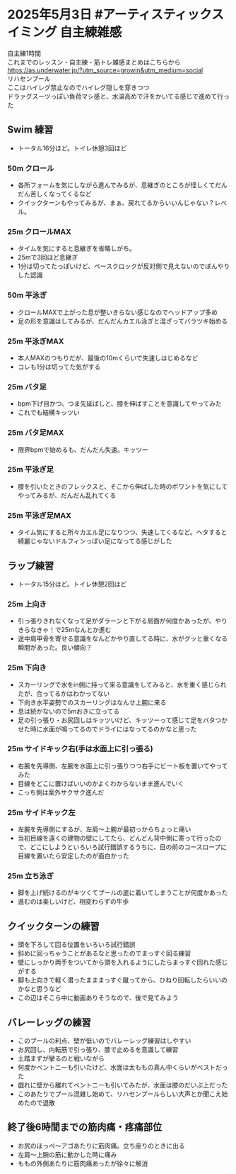 # 2025年5月3日 #アーティスティックスイミング 自主練雑感
自主練1時間  
これまでのレッスン・自主練・筋トレ雑感まとめはこちらから  
https://as.underwater.jp/?utm_source=growin&utm_medium=social  
リハセンプール  
ここはハイレグ禁止なのでハイレグ隠しを穿きつつ  
ドラァグスーツっぽい負荷マシ感と、水温高めで汗をかいてる感じで進めて行った  
## Swim 練習
- トータル16分ほど。トイレ休憩3回ほど
### 50m クロール
- 各所フォームを気にしながら進んでみるが、息継ぎのところが怪しくてだんだん苦しくなってくるなど
- クイックターンもやってみるが、まぁ、戻れてるからいいんじゃない？レベル。
### 25m クロールMAX
- タイムを気にすると息継ぎを省略しがち。
- 25mで3回ほど息継ぎ
- 1分は切ってたっぽいけど、ペースクロックが反対側で見えないのでぼんやりした認識
### 50m 平泳ぎ
- クロールMAXで上がった息が整いきらない感じなのでヘッドアップ多め
- 足の形を意識はしてみるが、だんだんカエル泳ぎと混ざってバラツキ始める
### 25m 平泳ぎMAX
- 本人MAXのつもりだが、最後の10mくらいで失速しはじめるなど
- コレも1分は切ってた気がする
### 25m バタ足
- bpm下げ目かつ、つま先延ばしと、膝を伸ばすことを意識してやってみた
- これでも結構キッツい
### 25m バタ足MAX
- 限界bpmで始めるも、だんだん失速。キッツー
### 25m 平泳ぎ足
- 膝を引いたときのフレックスと、そこから伸ばした時のポワントを気にしてやってみるが、だんだん乱れてくる
### 25m 平泳ぎ足MAX
- タイム気にすると所々カエル足になりつつ、失速してくるなど。ヘタすると綺麗じゃないドルフィンっぽい足になってる感じがした

## ラップ練習
- トータル15分ほど。トイレ休憩2回ほど
### 25m 上向き
- 引っ張りきれなくなって足がダラーンと下がる局面が何度かあったが、やりきらなきゃ！で25mなんとか進む
- 途中肩甲骨を寄せる意識をなんどかやり直してる時に、水がグッと重くなる瞬間があった。良い傾向？
### 25m 下向き
- スカーリングで水をin側に持って来る意識をしてみると、水を重く感じられたが、合ってるかはわかってない
- 下向き水平姿勢でのスカーリングはなんせ上腕に来る
- 息は続かないので5mおきに立ってる
- 足の引っ張り・お尻回しはキッツいけど、キッツーって感じて足をバタつかせた時に水面が鳴ってるのでドライにはなってるのかなと思った
### 25m サイドキック右(手は水面上に引っ張る)
- 右腕を先導側、左腕を水面上に引っ張りつつ右手にビート板を置いてやってみた
- 目線をどこに置けばいいのかよくわからないまま進んでいく
- こっち側は案外サクサク進んだ
### 25m サイドキック左
- 左腕を先導側にするが、左肩～上腕が最初っからちょっと痛い
- 当初目線を遠くの建物の壁にしてたら、どんどん背中側に寄って行ったので、どこにしようといろいろ試行錯誤するうちに、目の前のコースロープに目線を置いたら安定したのが面白かった
### 25m 立ち泳ぎ
- 脚を上げ続けるのがキツくてプールの底に着いてしまうことが何度かあった
- 進むのは楽しいけど、相変わらずの牛歩

## クイックターンの練習
- 頭を下ろして回る位置をいろいろ試行錯誤
- 斜めに回っちゃうことがあるなと思ったのでまっすぐ回る練習
- 壁にしっかり両手をついてから頭を入れるようにしたらまっすぐ回れた感じがする
- 脚も上向きで軽く潜ったまままっすぐ蹴ってから、ひねり回転したらいいのかなと思うなど
- この辺はそこら中に動画ありそうなので、後で見てみよう

## バレーレッグの練習
- このプールの利点、壁が低いのでバレーレッグ練習はしやすい
- お尻回し、内転筋で引っ張り、膝で止めるを意識して練習
- 土踏まずが攣るのと戦いながら
- 何度かベントニーも引いたけど、水面は太ももの真ん中くらいがベストだった
- 戯れに壁から離れてベントニーも引いてみたが、水面は膝のだいぶ上だった
- このあたりでプール混雑し始めて、リハセンプールらしい大声とか聞こえ始めたので退散

## 終了後6時間までの筋肉痛・疼痛部位
- お尻のほっぺ～アゴあたりに筋肉痛。立ち座りのときに出る
- 左肩～上腕の筋に動かした時に痛み
- ももの外側あたりに筋肉痛あったが徐々に解消